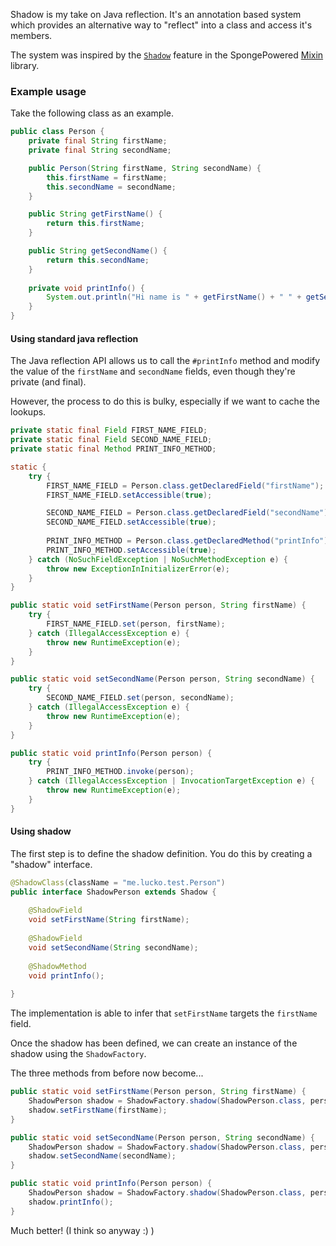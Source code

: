 Shadow is my take on Java reflection. It's an annotation based system which provides an alternative way to "reflect" into a class and access it's members.

The system was inspired by the [`Shadow`](http://jenkins.liteloader.com/job/Mixin/javadoc/org/spongepowered/asm/mixin/Shadow.html) feature in the SpongePowered [Mixin](https://github.com/SpongePowered/Mixin) library.


### Example usage

Take the following class as an example.

```java
public class Person {
    private final String firstName;
    private final String secondName;

    public Person(String firstName, String secondName) {
        this.firstName = firstName;
        this.secondName = secondName;
    }

    public String getFirstName() {
        return this.firstName;
    }

    public String getSecondName() {
        return this.secondName;
    }
    
    private void printInfo() {
        System.out.println("Hi name is " + getFirstName() + " " + getSecondName());
    }
}
```

#### Using standard java reflection

The Java reflection API allows us to call the `#printInfo` method and modify the value of the `firstName` and `secondName` fields, even though they're private (and final).

However, the process to do this is bulky, especially if we want to cache the lookups.

```java
private static final Field FIRST_NAME_FIELD;
private static final Field SECOND_NAME_FIELD;
private static final Method PRINT_INFO_METHOD;

static {
    try {
        FIRST_NAME_FIELD = Person.class.getDeclaredField("firstName");
        FIRST_NAME_FIELD.setAccessible(true);

        SECOND_NAME_FIELD = Person.class.getDeclaredField("secondName");
        SECOND_NAME_FIELD.setAccessible(true);
        
        PRINT_INFO_METHOD = Person.class.getDeclaredMethod("printInfo");
        PRINT_INFO_METHOD.setAccessible(true);
    } catch (NoSuchFieldException | NoSuchMethodException e) {
        throw new ExceptionInInitializerError(e);
    }
}

public static void setFirstName(Person person, String firstName) {
    try {
        FIRST_NAME_FIELD.set(person, firstName);
    } catch (IllegalAccessException e) {
        throw new RuntimeException(e);
    }
}

public static void setSecondName(Person person, String secondName) {
    try {
        SECOND_NAME_FIELD.set(person, secondName);
    } catch (IllegalAccessException e) {
        throw new RuntimeException(e);
    }
}

public static void printInfo(Person person) {
    try {
        PRINT_INFO_METHOD.invoke(person);
    } catch (IllegalAccessException | InvocationTargetException e) {
        throw new RuntimeException(e);
    }
}
```

#### Using shadow

The first step is to define the shadow definition. You do this by creating a "shadow" interface.

```java
@ShadowClass(className = "me.lucko.test.Person")
public interface ShadowPerson extends Shadow {
    
    @ShadowField
    void setFirstName(String firstName);
    
    @ShadowField
    void setSecondName(String secondName);
    
    @ShadowMethod
    void printInfo();
    
}
```

The implementation is able to infer that `setFirstName` targets the `firstName` field.

Once the shadow has been defined, we can create an instance of the shadow using the `ShadowFactory`.

The three methods from before now become...

```java
public static void setFirstName(Person person, String firstName) { 
    ShadowPerson shadow = ShadowFactory.shadow(ShadowPerson.class, person);
    shadow.setFirstName(firstName);
}

public static void setSecondName(Person person, String secondName) {
    ShadowPerson shadow = ShadowFactory.shadow(ShadowPerson.class, person);
    shadow.setSecondName(secondName);
}

public static void printInfo(Person person) {
    ShadowPerson shadow = ShadowFactory.shadow(ShadowPerson.class, person);
    shadow.printInfo();
}
```


Much better! (I think so anyway :) )
